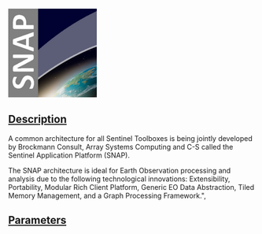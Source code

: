 ![dapp logo](./logo.png)
## [Description](http://step.esa.int/main/toolboxes/snap/)
A common architecture for all Sentinel Toolboxes is being jointly developed by Brockmann Consult, Array Systems Computing and C-S called the Sentinel Application Platform (SNAP).

The SNAP architecture is ideal for Earth Observation processing and analysis due to the following technological innovations: Extensibility, Portability, Modular Rich Client Platform, Generic EO Data Abstraction, Tiled Memory Management, and a Graph Processing Framework.",

## [Parameters](./iexec.json)
